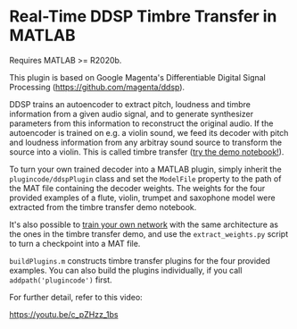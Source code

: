 # Real-Time DDSP Timbre Transfer in MATLAB

Requires MATLAB >= R2020b.

This plugin is based on Google Magenta's Differentiable Digital Signal Processing (https://github.com/magenta/ddsp).

DDSP trains an autoencoder to extract pitch, loudness and timbre information from a given audio signal, and to generate synthesizer parameters from this information to reconstruct the original audio.
If the autoencoder is trained on e.g. a violin sound, we feed its decoder with pitch and loudness information from any arbitray sound source to transform the source into a violin. This is called timbre transfer ([try the demo notebook!](https://colab.research.google.com/github/magenta/ddsp/blob/master/ddsp/colab/demos/timbre_transfer.ipynb)).

To turn your own trained decoder into a MATLAB plugin, simply inherit the `plugincode/ddspPlugin` class and set the `ModelFile` property to the path of the MAT file containing the decoder weights. The weights for the four provided examples of a flute, violin, trumpet and saxophone model were extracted from the timbre transfer demo notebook.

It's also possible to [train your own network](https://colab.research.google.com/github/magenta/ddsp/blob/master/ddsp/colab/demos/train_autoencoder.ipynb) with the same architecture as the ones in the timbre transfer demo, and use the `extract_weights.py` script to turn a checkpoint into a MAT file.

`buildPlugins.m` constructs timbre transfer plugins for the four provided examples. You can also build the plugins individually, if you call `addpath('plugincode')` first.

For further detail, refer to this video:

https://youtu.be/c_pZHzz_1bs
